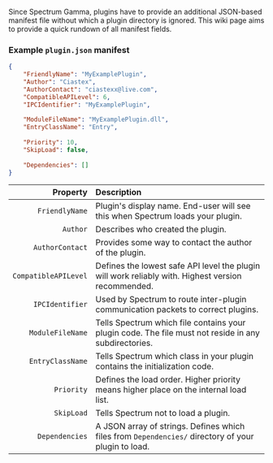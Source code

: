 Since Spectrum Gamma, plugins have to provide an additional JSON-based manifest file without which a plugin directory is ignored. This wiki page aims to provide a quick rundown of all manifest fields.

### Example `plugin.json` manifest
```JSON
{
    "FriendlyName": "MyExamplePlugin",
    "Author": "Ciastex",
    "AuthorContact": "ciastexx@live.com",
    "CompatibleAPILevel": 6,
    "IPCIdentifier": "MyExamplePlugin",
    
    "ModuleFileName": "MyExamplePlugin.dll",
    "EntryClassName": "Entry",
    
    "Priority": 10,
    "SkipLoad": false,
    
    "Dependencies": []
}
```
|Property|Description|
|--------:|:-----------|
|`FriendlyName`|Plugin's display name. End-user will see this when Spectrum loads your plugin.|
|`Author`|Describes who created the plugin.|
|`AuthorContact`|Provides some way to contact the author of the plugin.|
|`CompatibleAPILevel`|Defines the lowest safe API level the plugin will work reliably with. Highest version recommended.|
|`IPCIdentifier`|Used by Spectrum to route inter-plugin communication packets to correct plugins.|
|`ModuleFileName`|Tells Spectrum which file contains your plugin code. The file must not reside in any subdirectories.|
|`EntryClassName`|Tells Spectrum which class in your plugin contains the initialization code.|
|`Priority`|Defines the load order. Higher priority means higher place on the internal load list.|
|`SkipLoad`|Tells Spectrum not to load a plugin.|
|`Dependencies`|A JSON array of strings. Defines which files from `Dependencies/` directory of your plugin to load.|

